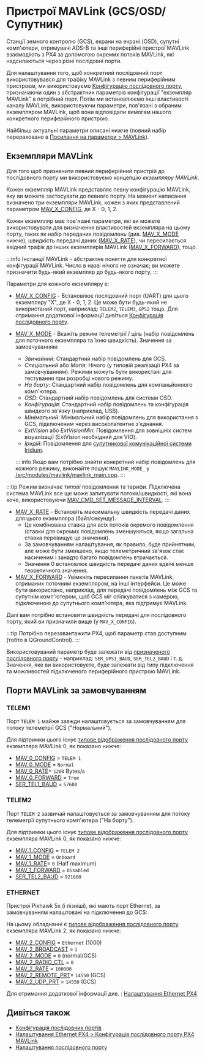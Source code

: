 # Пристрої MAVLink (GCS/OSD/Супутник)

Станції земного контролю (GCS), екрани на екрані (OSD), супутні комп'ютери, отримувачі ADS-B та інші периферійні пристрої MAVLink взаємодіють з PX4 за допомогою окремих потоків MAVLink, які надсилаються через різні послідовні порти.

Для налаштування того, щоб конкретний послідовний порт використовувався для трафіку MAVLink з певним периферійним пристроєм, ми використовуємо [Конфігурацію послідовного порту](../peripherals/serial_configuration.md), призначаючи один з абстрактних параметрів конфігурації "екземпляр MAVLink" в потрібний порт. Потім ми встановлюємо інші властивості каналу MAVLink, використовуючи параметри, пов'язані з обраним екземпляром MAVLink, щоб вони відповідали вимогам нашого конкретного периферійного пристрою.

Найбільш актуальні параметри описані нижче (повний набір перераховано в [Посилання на параметри >  MAVLink](../advanced_config/parameter_reference.md#mavlink)).

## Екземпляри MAVLink

Для того щоб призначити певний периферійний пристрій до послідовного порту ми використовуємо концепцію _екземпляру MAVLink_.

Кожен екземпляр MAVLink представляє певну конфігурацію MAVLink, яку ви можете застосувати до певного порту. На момент написання визначено три екземпляри MAVLink, кожен з яких представлений параметром [MAV_X_CONFIG](#MAV_X_CONFIG), де X - 0, 1, 2.

Кожен екземпляр має пов'язані параметри, які ви можете використовувати для визначення властивостей екземпляра на цьому порту, таких як набір переданих повідомлень (див. [MAV_X_MODE](#MAV_X_MODE) нижче), швидкість передачі даних ([MAV_X_RATE](#MAV_X_RATE)), чи пересилається вхідний трафік до інших екземплярів MAVLink ([MAV_X_FORWARD](#MAV_X_FORWARD)), тощо.

:::info
Інстанції MAVLink - абстрактне поняття для конкретної конфігурації MAVLink.
Число в назві нічого не означає; ви можете призначити будь-який екземпляр до будь-якого порту.
:::

Параметри для кожного екземпляру є:

- <a id="MAV_X_CONFIG"></a>[MAV_X_CONFIG](../advanced_config/parameter_reference.md#MAV_0_CONFIG) - Встановлює послідовний порт (UART) для цього екземпляру "X", де X - 0, 1, 2. Це може бути будь-який не використаний порт, наприклад: `TELEM2`, `TELEM3`, `GPS2` тощо. Для отримання додаткової інформації дивіться [Конфігурація послідовного порту](../peripherals/serial_configuration.md).
- <a id="MAV_X_MODE"></a>[MAV_X_MODE](../advanced_config/parameter_reference.md#MAV_0_MODE) - Вкажіть режим телеметрії / ціль (набір повідомлень для поточного екземпляра та їхню швидкість). Значення за замовчуванням:

  - _Звичайний_: Стандартний набір повідомлень для GCS.
  - _Спеціальний_ або _Магія_: Нічого (у типовій реалізації PX4 за замовчуванням). Режими можуть бути використані для тестування при розробці нового режиму.
  - _На борту_: Стандартний набір повідомлень для компаньйонного комп'ютера.
  - _OSD_: Стандартний набір повідомлень для системи OSD.
  - _Конфігурація_: Стандартний набір повідомлень та конфігурація швидкого зв'язку (наприклад, USB).
  - _Мінімальний_: Мінімальний набір повідомлень для використання з GCS, підключеним через високолатентне з'єднання.
  - _ExtVision_ або _ExtVisionMin_: Повідомлення для зовнішніх систем візуалізації (ExtVision необхідний для VIO).
  - _Іридій_: Повідомлення для [супутникової комунікаційної системи Iridium](../advanced_features/satcom_roadblock.md).

  ::: info Якщо вам потрібно знайти конкретний набір повідомлень для кожного режиму, виконайте пошук `MAVLINK_MODE_` у [/src/modules/mavlink/mavlink_main.cpp](https://github.com/PX4/PX4-Autopilot/blob/main/src/modules/mavlink/mavlink_main.cpp).
:::

:::tip
Режим визначає _типові_ повідомлення та тарифи. Підключена система MAVLink все ще може запитувати потоки/швидкості, які вона хоче, використовуючи [MAV_CMD_SET_MESSAGE_INTERVAL](https://mavlink.io/en/messages/common.html#MAV_CMD_SET_MESSAGE_INTERVAL).
:::

- <a id="MAV_X_RATE"></a>[MAV_X_RATE](../advanced_config/parameter_reference.md#MAV_0_MODE) - Встановіть максимальну швидкість передачі даних для цього екземпляра (байт/секунду).
  - Це комбінована ставка для всіх потоків окремого повідомлення (ставки для окремих повідомлень зменшуються, якщо загальна ставка перевищує це значення).
  - За замовчуванням налаштування, як правило, буде прийнятним, але може бути зменшено, якщо телеметричний зв'язок стає насиченим і занадто багато повідомлень втрачається.
  - Значення 0 встановлює швидкість передачі даних вдвічі менше теоретичного значення.
- <a id="MAV_X_FORWARD"></a>[MAV_X_FORWARD](../advanced_config/parameter_reference.md#MAV_0_FORWARD) - Увімкніть пересилання пакетів MAVLink, отриманих поточним екземпляром, на інші інтерфейси. Це може бути використано, наприклад, для передачі повідомлень між GCS та супутнім комп'ютером, щоб GCS міг спілкуватися з камерою, підключеною до супутнього комп'ютера, яка підтримує MAVLink.

Далі вам потрібно встановити швидкість передачі для послідовного порту, який ви призначили вище (у `MAV_X_CONFIG`).

:::tip
Потрібно перезавантажити PX4, щоб параметр став доступним (тобто в QGroundControl).
:::

Використовуваний параметр буде залежати від [призначеного послідовного порту](../advanced_config/parameter_reference.md#serial) - наприклад: `SER_GPS1_BAUD`, `SER_TEL2_BAUD` і т. д. Значення, яке ви використовуєте, буде залежати від типу підключення та можливостей підключеного периферійного пристрою MAVLink.

<a id="default_ports"></a>

## Порти MAVLink за замовчуванням

### TELEM1

Порт `TELEM 1` майже завжди налаштовується за замовчуванням для потоку телеметрії GCS ("Нормальний").

Для підтримки цього існує [типове відображення послідовного порту](../peripherals/serial_configuration.md#default_port_mapping) екземпляра MAVLink 0, як показано нижче:

- [MAV_0_CONFIG](../advanced_config/parameter_reference.md#MAV_0_CONFIG) = `TELEM 1`
- [MAV_0_MODE](../advanced_config/parameter_reference.md#MAV_0_MODE) = `Normal`
- [MAV_0_RATE](../advanced_config/parameter_reference.md#MAV_0_RATE)= `1200` Bytes/s
- [MAV_0_FORWARD](../advanced_config/parameter_reference.md#MAV_0_FORWARD) = `True`
- [SER_TEL1_BAUD](../advanced_config/parameter_reference.md#SER_TEL1_BAUD) = `57600`

### TELEM2

Порт `TELEM 2` зазвичай налаштовується за замовчуванням для потоку телеметрії супутнього комп'ютера ("На борту").

Для підтримки цього існує [типове відображення послідовного порту](../peripherals/serial_configuration.md#default_port_mapping) екземпляра MAVLink 0, як показано нижче:

- [MAV_1_CONFIG](../advanced_config/parameter_reference.md#MAV_0_CONFIG) = `TELEM 2`
- [MAV_1_MODE](../advanced_config/parameter_reference.md#MAV_0_MODE) = `Onboard`
- [MAV_1_RATE](../advanced_config/parameter_reference.md#MAV_0_RATE)= `0` (Half maximum)
- [MAV_1_FORWARD](../advanced_config/parameter_reference.md#MAV_0_FORWARD) = `Disabled`
- [SER_TEL2_BAUD](../advanced_config/parameter_reference.md#SER_TEL2_BAUD) = `921600`

### ETHERNET

Пристрої Pixhawk 5x (і пізніші), які мають порт Ethernet, за замовчуванням налаштовані на підключення до GCS:

На цьому обладнанні є [типове відображення послідовного порту](../peripherals/serial_configuration.md#default_port_mapping) екземпляра MAVLink 2, як показано нижче:

- [MAV_2_CONFIG](../advanced_config/parameter_reference.md#MAV_2_CONFIG) = `Ethernet` (1000)
- [MAV_2_BROADCAST](../advanced_config/parameter_reference.md#MAV_2_BROADCAST) = `1`
- [MAV_2_MODE](../advanced_config/parameter_reference.md#MAV_2_MODE) = `0` (normal/GCS)
- [MAV_2_RADIO_CTL](../advanced_config/parameter_reference.md#MAV_2_RADIO_CTL) = `0`
- [MAV_2_RATE](../advanced_config/parameter_reference.md#MAV_2_RATE) = `100000`
- [MAV_2_REMOTE_PRT](../advanced_config/parameter_reference.md#MAV_2_REMOTE_PRT)= `14550` (GCS)
- [MAV_2_UDP_PRT](../advanced_config/parameter_reference.md#MAV_2_UDP_PRT) = `14550` (GCS)

Для отримання додаткової інформації див. : [Налаштування Ethernet PX4](../advanced_config/ethernet_setup.md)

## Дивіться також

- [Конфігурація послідовних портів](../peripherals/serial_configuration.md)
- [Налаштування Ethernet PX4 > Конфігурація послідовного порту PX4 MAVLink](../advanced_config/ethernet_setup.md#px4-mavlink-serial-port-configuration)
- [Налаштування послідовного порту](../hardware/serial_port_mapping.md)
